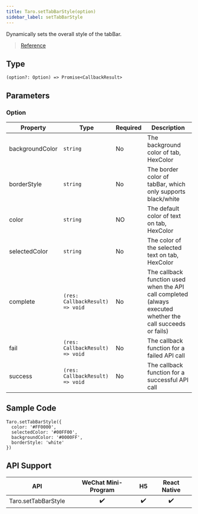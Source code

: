 ```yaml
---
title: Taro.setTabBarStyle(option)
sidebar_label: setTabBarStyle
---
```


Dynamically sets the overall style of the tabBar.

> [Reference](https://developers.weixin.qq.com/miniprogram/en/dev/api/ui/tab-bar/wx.setTabBarStyle.html)

## Type

```tsx
(option?: Option) => Promise<CallbackResult>
```

## Parameters

### Option

<table>
  <thead>
    <tr>
      <th>Property</th>
      <th>Type</th>
      <th style={{ textAlign: "center"}}>Required</th>
      <th>Description</th>
    </tr>
  </thead>
  <tbody>
    <tr>
      <td>backgroundColor</td>
      <td><code>string</code></td>
      <td style={{ textAlign: "center"}}>No</td>
      <td>The background color of tab, HexColor</td>
    </tr>
    <tr>
      <td>borderStyle</td>
      <td><code>string</code></td>
      <td style={{ textAlign: "center"}}>No</td>
      <td>The border color of tabBar, which only supports black/white</td>
    </tr>
    <tr>
      <td>color</td>
      <td><code>string</code></td>
      <td style={{ textAlign: "center"}}>NO</td>
      <td>The default color of text on tab, HexColor</td>
    </tr>
    <tr>
      <td>selectedColor</td>
      <td><code>string</code></td>
      <td style={{ textAlign: "center"}}>No</td>
      <td>The color of the selected text on tab, HexColor</td>
    </tr>
    <tr>
      <td>complete</td>
      <td><code>(res: CallbackResult) =&gt; void</code></td>
      <td style={{ textAlign: "center"}}>No</td>
      <td>The callback function used when the API call completed (always executed whether the call succeeds or fails)</td>
    </tr>
    <tr>
      <td>fail</td>
      <td><code>(res: CallbackResult) =&gt; void</code></td>
      <td style={{ textAlign: "center"}}>No</td>
      <td>The callback function for a failed API call</td>
    </tr>
    <tr>
      <td>success</td>
      <td><code>(res: CallbackResult) =&gt; void</code></td>
      <td style={{ textAlign: "center"}}>No</td>
      <td>The callback function for a successful API call</td>
    </tr>
  </tbody>
</table>

## Sample Code

```tsx
Taro.setTabBarStyle({
  color: '#FF0000',
  selectedColor: '#00FF00',
  backgroundColor: '#0000FF',
  borderStyle: 'white'
})
```

## API Support

| API | WeChat Mini-Program | H5 | React Native |
| :---: | :---: | :---: | :---: |
| Taro.setTabBarStyle | ✔️ | ✔️ | ✔️ |
